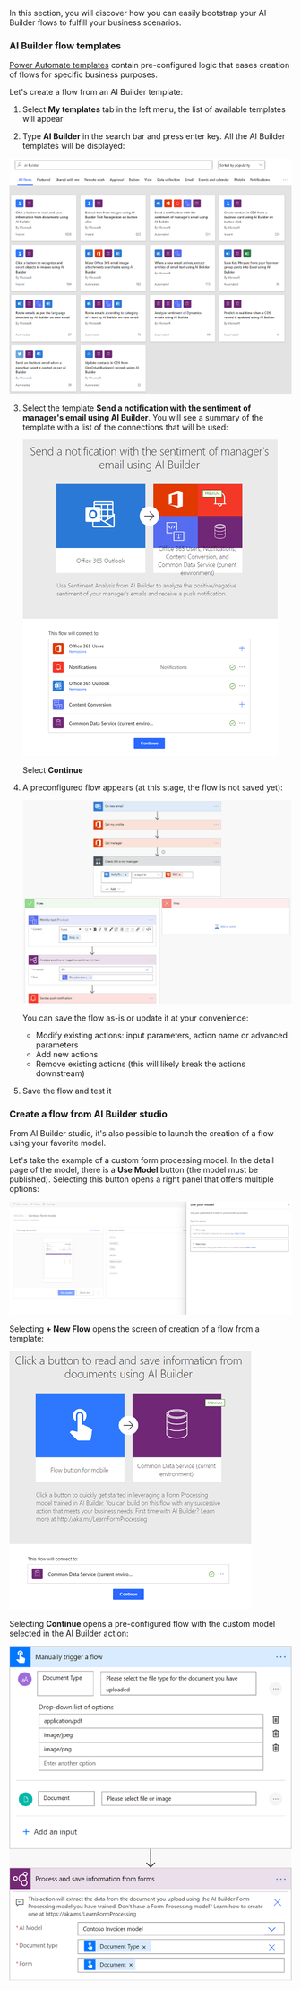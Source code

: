 In this section, you will discover how you can easily bootstrap your AI Builder flows to fulfill your business scenarios.

### AI Builder flow templates

[Power Automate templates](https://us.flow.microsoft.com/templates/?azure-portal=true) contain pre-configured logic that eases creation of flows for specific business purposes.

Let's create a flow from an AI Builder template:

1.  Select **My templates** tab in the left menu, the list of available templates will appear

2.  Type **AI Builder** in the search bar and press enter key. All the AI Builder templates will be displayed:

![A screenshot of flow templates.](../media/04-templates.png)

3.  Select the template **Send a notification with the sentiment of manager\'s email using AI Builder**. You will see a summary of the template with a list of the connections that will be used:

    ![Send sentiment notification.](../media/04-notification.png)

    Select **Continue**

4.  A preconfigured flow appears (at this stage, the flow is not saved yet):

    ![Preconfigured flow template](../media/04-preconfigured-flow.png)

    You can save the flow as-is or update it at your convenience:

    - Modify existing actions: input parameters, action name or advanced parameters
     - Add new actions
     - Remove existing actions (this will likely break the actions downstream)

5.  Save the flow and test it

### Create a flow from AI Builder studio

From AI Builder studio, it's also possible to launch the creation of a flow using your favorite model.

Let's take the example of a custom form processing model. In the detail page of the model, there is a **Use Model** button (the model must be published). Selecting this button opens a right panel that offers multiple options:

![Custom form processing model.](../media/04-custom-form.png)

Selecting **+ New Flow** opens the screen of creation of a flow from a template:

![Select new flow.](../media/04-new-flow.png)

Selecting **Continue** opens a pre-configured flow with the custom model selected in the AI Builder action:

![Select continue to open flow.](../media/04-continue-flow.png)
